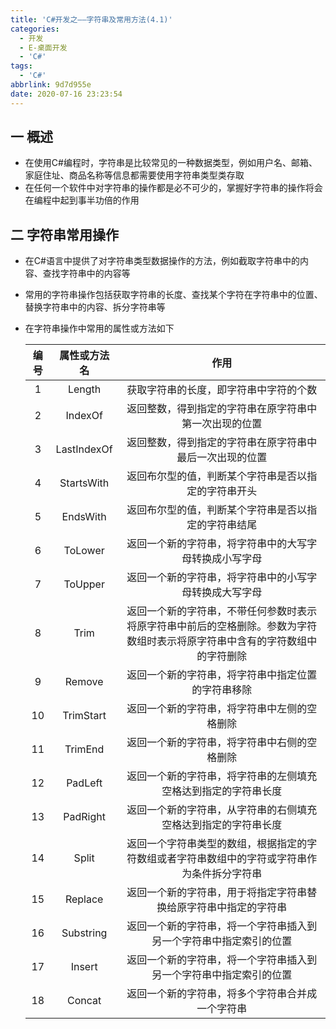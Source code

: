 ```yaml
---
title: 'C#开发之——字符串及常用方法(4.1)'
categories:
  - 开发
  - E-桌面开发
  - 'C#'
tags:
  - 'C#'
abbrlink: 9d7d955e
date: 2020-07-16 23:23:54
---
```

## 一 概述

* 在使用C#编程时，字符串是比较常见的一种数据类型，例如用户名、邮箱、家庭住址、商品名称等信息都需要使用字符串类型类存取
* 在任何一个软件中对字符串的操作都是必不可少的，掌握好字符串的操作将会在编程中起到事半功倍的作用

<!--more-->

## 二 字符串常用操作

* 在C#语言中提供了对字符串类型数据操作的方法，例如截取字符串中的内容、查找字符串中的内容等

* 常用的字符串操作包括获取字符串的长度、查找某个字符在字符串中的位置、替换字符串中的内容、拆分字符串等

* 在字符串操作中常用的属性或方法如下

  | 编号 | 属性或方法名 |                             作用                             |
  | :--: | :----------: | :----------------------------------------------------------: |
  |  1   |    Length    |            获取字符串的长度，即字符串中字符的个数            |
  |  2   |   IndexOf    |    返回整数，得到指定的字符串在原字符串中第一次出现的位置    |
  |  3   | LastIndexOf  |   返回整数，得到指定的字符串在原字符串中最后一次出现的位置   |
  |  4   |  StartsWith  |     返回布尔型的值，判断某个字符串是否以指定的字符串开头     |
  |  5   |   EndsWith   |     返回布尔型的值，判断某个字符串是否以指定的字符串结尾     |
  |  6   |   ToLower    |    返回一个新的字符串，将字符串中的大写字母转换成小写字母    |
  |  7   |   ToUpper    |    返回一个新的字符串，将字符串中的小写字母转换成大写字母    |
  |  8   |     Trim     | 返回一个新的字符串，不带任何参数时表示将原字符串中前后的空格删除。参数为字符数组时表示将原字符串中含有的字符数组中的字符删除 |
  |  9   |    Remove    |      返回一个新的字符串，将字符串中指定位置的字符串移除      |
  |  10  |  TrimStart   |         返回一个新的字符串，将字符串中左侧的空格删除         |
  |  11  |   TrimEnd    |         返回一个新的字符串，将字符串中右侧的空格删除         |
  |  12  |   PadLeft    | 返回一个新的字符串，将字符串的左侧填充空格达到指定的字符串长度 |
  |  13  |   PadRight   | 返回一个新的字符串，从字符串的右侧填充空格达到指定的字符串长度 |
  |  14  |    Split     | 返回一个字符串类型的数组，根据指定的字符数组或者字符串数组中的字符或字符串作为条件拆分字符串 |
  |  15  |   Replace    | 返回一个新的字符串，用于将指定字符串替换给原字符串中指定的字符串 |
  |  16  |  Substring   | 返回一个新的字符串，将一个字符串插入到另一个字符串中指定索引的位置 |
  |  17  |    Insert    | 返回一个新的字符串，将一个字符串插入到另一个字符串中指定索引的位置 |
  |  18  |    Concat    |       返回一个新的字符串，将多个字符串合并成一个字符串       |

  